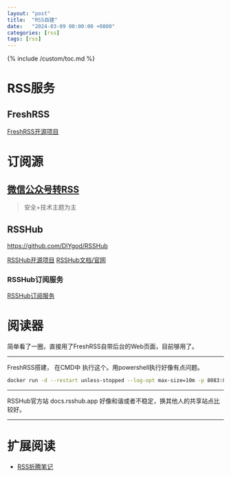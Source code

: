 ```yaml
---
layout: "post"
title:  "RSS自建"
date:   "2024-03-09 00:00:00 +0800"
categories: [rss]
tags: [rss]
---
```

{% include /custom/toc.md %}

# RSS服务
## FreshRSS
[FreshRSS开源项目](https://github.com/FreshRSS)

# 订阅源
## [微信公众号转RSS](https://wechat2rss.xlab.app/posts/list/)
> 安全+技术主题为主
 
## RSSHub
https://github.com/DIYgod/RSSHub

[RSSHub开源项目](https://github.com/DIYgod/RSSHub)
[RSSHub文档/官网](docs.rsshub.app)
### RSSHub订阅服务
[RSSHub订阅服务](https://uneasy.win/rsshubserver/)

# 阅读器
简单看了一圈，直接用了FreshRSS自带后台的Web页面，目前够用了。


---
FreshRSS搭建，
在CMD中 执行这个。用powershell执行好像有点问题。

```bash 
docker run -d --restart unless-stopped --log-opt max-size=10m -p 8083:80 -e TZ=Asia/Shanghai -e CRON_MIN="1,31" -v freshrss_data:/var/www/FreshRSS/data -v freshrss_extensions:/var/www/FreshRSS/extensions freshrss/freshrss
```
---

RSSHub官方站 docs.rsshub.app 好像和谐或者不稳定，换其他人的共享站点比较好。

---



# 扩展阅读

- [RSS折腾笔记](https://linux.do/t/topic/15122)
